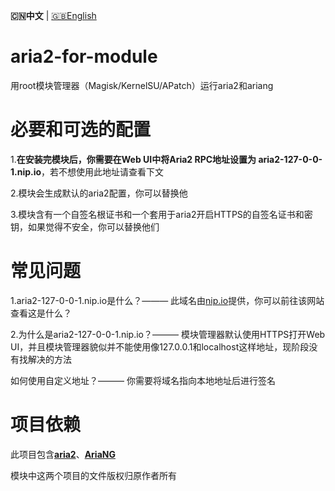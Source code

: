 **🇨🇳中文** | [🇬🇧English](README_en.md)

# aria2-for-module
用root模块管理器（Magisk/KernelSU/APatch）运行aria2和ariang

# 必要和可选的配置
1.**在安装完模块后，你需要在Web UI中将Aria2 RPC地址设置为 aria2-127-0-0-1.nip.io**，若不想使用此地址请查看下文
 
2.模块会生成默认的aria2配置，你可以替换他
 
3.模块含有一个自签名根证书和一个套用于aria2开启HTTPS的自签名证书和密钥，如果觉得不安全，你可以替换他们

# 常见问题
1.aria2-127-0-0-1.nip.io是什么？——— 此域名由[nip.io](nip.io)提供，你可以前往该网站查看这是什么？

2.为什么是aria2-127-0-0-1.nip.io？——— 模块管理器默认使用HTTPS打开Web UI，并且模块管理器貌似并不能使用像127.0.0.1和localhost这样地址，现阶段没有找解决的方法

如何使用自定义地址？——— 你需要将域名指向本地地址后进行签名


# 项目依赖
此项目包含[**aria2**](https://github.com/aria2/aria2)、[**AriaNG**](https://github.com/mayswind/AriaNg)

模块中这两个项目的文件版权归原作者所有
